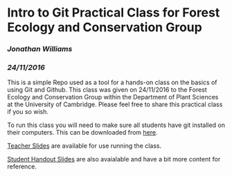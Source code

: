 # Intro to Git Practical Class for Forest Ecology and Conservation Group

### *Jonathan Williams*
### *24/11/2016*

This is a simple Repo used as a tool for a hands-on class on the basics of using Git and Github. This class was given on 24/11/2016 to the Forest Ecology and Conservation Group within the Department of Plant Sciences at the University of Cambridge. Please feel free to share this practical class if you so wish.

To run this class you will need to make sure all students have git installed on their computers. This can be downloaded from [here][1].

[Teacher Slides][2] are available for use running the class.

[Student Handout Slides][3] are also avaialable and have a bit more content for reference.

[1]: https://git-scm.com/downloads
[2]: https://drive.google.com/open?id=1AKZCCMEfy3OqPZW9_rBfv8iA4ESzjdHY8F2auPNa3f8
[3]: https://drive.google.com/open?id=1i0tKzYGu0BhvNp4jt1ICfnoqchJp9vOt66iUYY-PQQs